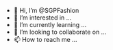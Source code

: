 - 👋 Hi, I’m @SGPFashion
- 👀 I’m interested in ...
- 🌱 I’m currently learning ...
- 💞️ I’m looking to collaborate on ...
- 📫 How to reach me ...

<!---
SGPFashion/SGPFashion is a ✨ special ✨ repository because its `README.md` (this file) appears on your GitHub profile.
You can click the Preview link to take a look at your changes.
--->

